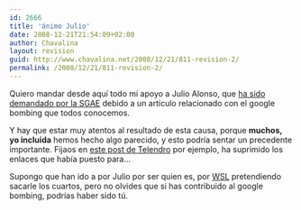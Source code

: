```yaml
---
id: 2666
title: 'ánimo Julio'
date: 2008-12-21T21:54:09+02:00
author: Chavalina
layout: revision
guid: http://www.chavalina.net/2008/12/21/811-revision-2/
permalink: /2008/12/21/811-revision-2/
---
```

Quiero mandar desde aquí todo mi apoyo a Julio Alonso, que <a href="http://www.merodeando.com/2007/06/27-demandado-por-la-sgae" target="_blank">ha sido demandado por la SGAE</a> debido a un artículo relacionado con el google bombing que todos conocemos. 

Y hay que estar muy atentos al resultado de esta causa, porque **muchos, yo incluida** hemos hecho algo parecido, y esto podría sentar un precedente importante. Fijaos en <a href="http://telendro.com.es/2007/06/27/la-sgae-ahora-roba-resultados/" target="_blank">este post de Telendro</a> por ejemplo, ha suprimido los enlaces que había puesto para…

Supongo que han ido a por Julio por ser quien es, por <a href="http://www.weblogssl.com/" target="_blank">WSL</a> pretendiendo sacarle los cuartos, pero no olvides que si has contribuido al google bombing, podrías haber sido t&uacute;.